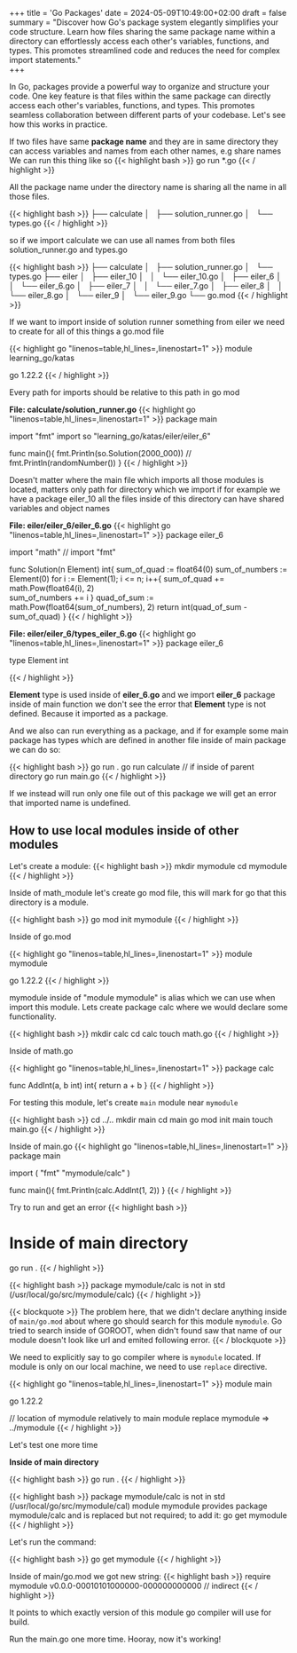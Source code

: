 +++
title = 'Go Packages'
date = 2024-05-09T10:49:00+02:00
draft = false
summary = "Discover how Go's package system elegantly simplifies your code structure.  Learn how files sharing the same package name within a directory can effortlessly access each other's variables, functions, and types. This promotes streamlined code and reduces the need for complex import statements."  
+++

In Go, packages provide a powerful way to organize and structure your code. One key feature is that files within the same package can directly access each other's variables, functions, and types. This promotes seamless collaboration between different parts of your codebase. Let's see how this works in practice.  

If two files have same **package name** and they are in same directory they can access variables and names from each other names, e.g share names
We can run this thing like so
{{< highlight bash  >}}
  go run *.go 
{{< / highlight  >}}

All the package name under the directory name is sharing all the name in all those files. 

{{< highlight bash  >}}
  ├── calculate
  │   ├── solution_runner.go
  │   └── types.go
{{< / highlight  >}}

so if we import calculate we can use all names from both files solution_runner.go and types.go

{{< highlight bash  >}}
  ├── calculate
  │   ├── solution_runner.go
  │   └── types.go
  ├── eiler
  │   ├── eiler_10
  │   │   └── eiler_10.go
  │   ├── eiler_6
  │   │   └── eiler_6.go
  │   ├── eiler_7
  │   │   └── eiler_7.go
  │   ├── eiler_8
  │   │   └── eiler_8.go
  │   └── eiler_9
  │       └── eiler_9.go
  └── go.mod
{{< / highlight  >}}

If we want to import inside of solution runner something from eiler we need to create for all of this things a go.mod file 

{{< highlight go "linenos=table,hl_lines=,linenostart=1" >}}
module learning_go/katas

go 1.22.2
{{< / highlight >}}

Every path for imports should be relative to this path in go mod 

**File: calculate/solution_runner.go**
{{< highlight go "linenos=table,hl_lines=,linenostart=1" >}}
package main

import "fmt"
import so "learning_go/katas/eiler/eiler_6"


func main(){
    fmt.Println(so.Solution(2000_000))
    // fmt.Println(randomNumber())
}
{{< / highlight >}}

Doesn't matter where the main file which imports all those modules is located, matters only path for directory which we import
if for example we have a package eiler_10 all the files inside of this directory can have shared variables and object names  

**File: eiler/eiler_6/eiler_6.go**
{{< highlight go "linenos=table,hl_lines=,linenostart=1" >}}
package eiler_6

import "math"
// import "fmt"

func Solution(n Element) int{
    sum_of_quad := float64(0)
    sum_of_numbers := Element(0)
    for i := Element(1); i <= n; i++{
        sum_of_quad += math.Pow(float64(i), 2)  
        sum_of_numbers += i
    }
    quad_of_sum := math.Pow(float64(sum_of_numbers), 2)
    return int(quad_of_sum - sum_of_quad)
}
{{< / highlight >}}

**File: eiler/eiler_6/types_eiler_6.go**
{{< highlight go "linenos=table,hl_lines=,linenostart=1" >}}
package eiler_6


type Element int
	
{{< / highlight >}}

**Element** type is used inside of  **eiler_6**.**go** and we import **eiler_6** package inside of main function we don't see the error that **Element** type is not defined.  Because it imported as a package.

And we also can run everything as a package, and if for example some main package has types which 
are defined in another file inside of main package we can do so:

{{< highlight bash >}}
  go run .
  go run calculate // if inside of parent directory
  go run main.go
{{< / highlight >}}


If we instead will run only one file out of this package we will get an error that imported name is undefined.

## How to use local modules inside of other modules
Let's create a module:
{{< highlight bash >}}
  mkdir mymodule 
  cd mymodule
{{< / highlight >}}

Inside of math_module let's create go mod file, this will mark for go that this directory is a module. 

{{< highlight bash >}}
  go mod init mymodule
{{< / highlight >}}

Inside of go.mod

{{< highlight go "linenos=table,hl_lines=,linenostart=1" >}}
module mymodule

go 1.22.2
{{< / highlight >}}

mymodule inside of "module mymodule" is alias which we can use when import this module. 
Lets create package calc where we would declare some functionality. 

{{< highlight bash >}}
  mkdir calc
  cd calc
  touch math.go
{{< / highlight >}}

Inside of math.go

{{< highlight go "linenos=table,hl_lines=,linenostart=1" >}}
package calc


func AddInt(a, b int) int{
    return a + b
}
{{< / highlight >}}

For testing this module, let's create `main` module near `mymodule` 

{{< highlight bash >}}
  cd ../..
  mkdir main
  cd main
  go mod init main
  touch main.go
{{< / highlight >}}

Inside of main.go
{{< highlight go "linenos=table,hl_lines=,linenostart=1" >}}
package main

import (
    "fmt"
    "mymodule/calc"
)


func main(){
    fmt.Println(calc.AddInt(1, 2))
}
{{< / highlight >}}

Try to run and get an error 
{{< highlight bash >}}
  # Inside of main directory
  go run .
{{< / highlight >}}

{{< highlight bash >}}
  package mymodule/calc  is not in std (/usr/local/go/src/mymodule/calc)
{{< / highlight >}}

{{< blockquote >}}
 The problem here, that we didn't declare anything inside of `main/go.mod` about where go should search for this module `mymodule`.  Go tried to search inside of GOROOT, when didn't found saw that name of our module doesn't look like url and emited following error. 
{{< / blockquote >}}

We need to explicitly say to go compiler where is `mymodule` located. If module is only on our local machine, we need to use `replace` directive. 

{{< highlight go "linenos=table,hl_lines=,linenostart=1" >}}
module main

go 1.22.2

// location of mymodule relatively to main module
replace mymodule => ../mymodule
{{<  / highlight >}}

Let's test one more time

**Inside of main directory**

{{<   highlight bash >}}
  go run .
{{<  / highlight >}}

{{< highlight bash >}}
  package mymodule/calc  is not in std (/usr/local/go/src/mymodule/cal)
  module mymodule provides package mymodule/calc and is replaced but not required; to add it:
  go get mymodule
{{< / highlight >}}

Let's run the command:

{{<   highlight bash >}}
  go get mymodule
{{<  / highlight >}}

Inside of main/go.mod we got new string: 
{{<   highlight bash >}}
  require mymodule v0.0.0-00010101000000-000000000000 // indirect 
{{<  / highlight >}}

It points to which exactly version of this module go compiler will use for build.

Run the main.go one more time. Hooray, now it's working!

